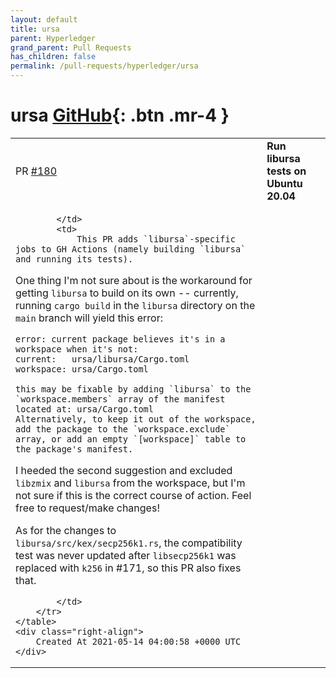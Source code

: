 ```yaml
---
layout: default
title: ursa
parent: Hyperledger
grand_parent: Pull Requests
has_children: false
permalink: /pull-requests/hyperledger/ursa
---
```


# ursa <span class="fs-3 right-align">[GitHub](https://github.com/hyperledger/ursa){: .btn .mr-4 }</span>


<div>
    <table>
        <tr>
            <td>
                PR <a href="https://github.com/hyperledger/ursa/pull/180" class=".btn">#180</a>
            </td>
            <td>
                <b>
                    Run libursa tests on Ubuntu 20.04
                </b>
            </td>
        </tr>
        <tr>
            <td>
                
            </td>
            <td>
                This PR adds `libursa`-specific jobs to GH Actions (namely building `libursa` and running its tests).

One thing I'm not sure about is the workaround for getting `libursa` to build on its own -- currently, running `cargo build` in the `libursa` directory on the `main` branch will yield this error:
```
error: current package believes it's in a workspace when it's not:
current:   ursa/libursa/Cargo.toml
workspace: ursa/Cargo.toml

this may be fixable by adding `libursa` to the `workspace.members` array of the manifest located at: ursa/Cargo.toml
Alternatively, to keep it out of the workspace, add the package to the `workspace.exclude` array, or add an empty `[workspace]` table to the package's manifest.
```
I heeded the second suggestion and excluded `libzmix` and `libursa` from the workspace, but I'm not sure if this is the correct course of action. Feel free to request/make changes!

As for the changes to `libursa/src/kex/secp256k1.rs`, the compatibility test was never updated after `libsecp256k1` was replaced with `k256` in #171, so this PR also fixes that.

            </td>
        </tr>
    </table>
    <div class="right-align">
        Created At 2021-05-14 04:00:58 +0000 UTC
    </div>
</div>

